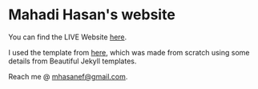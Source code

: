 Mahadi Hasan's website
=====================================

You can find the LIVE Website [here](https://mahasnef.github.io).

I used the template from [here](https://nicolasmeseguer.github.io), which was
made from scratch using some details from Beautiful Jekyll templates.

Reach me @ [mhasanef@gmail.com](mailto:mhasanef@gmail.com).
